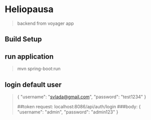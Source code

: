 # Heliopausa

> backend from voyager app

## Build Setup
## run application
 > mvn spring-boot:run

## login default user
 > { "username": "svlada@gmail.com", "password": "test1234" }
>
>##token request: 
>localhost:8086/api/auth/login
###body: 
   >{
   	"username": "admin",
   	"password": "admin123"
   }